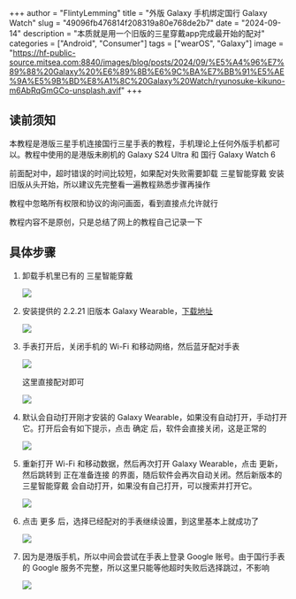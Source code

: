 +++
author = "FlintyLemming"
title = "外版 Galaxy 手机绑定国行 Galaxy Watch"
slug = "49096fb476814f208319a80e768de2b7"
date = "2024-09-14"
description = "本质就是用一个旧版的三星穿戴app完成最开始的配对"
categories = ["Android", "Consumer"]
tags = ["wearOS", "Galaxy"]
image = "https://hf-public-source.mitsea.com:8840/images/blog/posts/2024/09/%E5%A4%96%E7%89%88%20Galaxy%20%E6%89%8B%E6%9C%BA%E7%BB%91%E5%AE%9A%E5%9B%BD%E8%A1%8C%20Galaxy%20Watch/ryunosuke-kikuno-m6AbRqGmGCo-unsplash.avif"
+++

## 读前须知

本教程是港版三星手机连接国行三星手表的教程，手机理论上任何外版手机都可以。教程中使用的是港版未刷机的 Galaxy S24 Ultra 和 国行 Galaxy Watch 6

前面配对中，超时错误的时间比较短，如果配对失败需要卸载 三星智能穿戴 安装旧版从头开始，所以建议先完整看一遍教程熟悉步骤再操作

教程中忽略所有权限和协议的询问画面，看到直接点允许就行

教程内容不是原创，只是总结了网上的教程自己记录一下

## 具体步骤

1. 卸载手机里已有的 三星智能穿戴
    
    ![](https://hf-public-source.mitsea.com:8840/images/blog/posts/2024/09/%E5%A4%96%E7%89%88%20Galaxy%20%E6%89%8B%E6%9C%BA%E7%BB%91%E5%AE%9A%E5%9B%BD%E8%A1%8C%20Galaxy%20Watch/Screenshot_20240912_185902_Package_installer-1.avif)
    
2. 安装提供的 2.2.21 旧版本 Galaxy Wearable，[下载地址](https://index.mitsea.com/%E8%BD%AF%E4%BB%B6/%E5%BA%94%E7%94%A8%E7%A8%8B%E5%BA%8F/Android/com.samsung.android.app.watchmanager_2.2.21.18080361-2118080361_minAPI18(nodpi)_apkmirror.com.apk)
    
    ![](https://hf-public-source.mitsea.com:8840/images/blog/posts/2024/09/%E5%A4%96%E7%89%88%20Galaxy%20%E6%89%8B%E6%9C%BA%E7%BB%91%E5%AE%9A%E5%9B%BD%E8%A1%8C%20Galaxy%20Watch/Screenshot_20240912_190016_Package_installer.avif)
    
3. 手表打开后，关闭手机的 Wi-Fi 和移动网络，然后蓝牙配对手表
    
    ![](https://hf-public-source.mitsea.com:8840/images/blog/posts/2024/09/%E5%A4%96%E7%89%88%20Galaxy%20%E6%89%8B%E6%9C%BA%E7%BB%91%E5%AE%9A%E5%9B%BD%E8%A1%8C%20Galaxy%20Watch/IMG_8850.avif)
    
    这里直接配对即可
    
    ![](https://hf-public-source.mitsea.com:8840/images/blog/posts/2024/09/%E5%A4%96%E7%89%88%20Galaxy%20%E6%89%8B%E6%9C%BA%E7%BB%91%E5%AE%9A%E5%9B%BD%E8%A1%8C%20Galaxy%20Watch/IMG_8847.avif)
    
4. 默认会自动打开刚才安装的 Galaxy Wearable，如果没有自动打开，手动打开它。打开后会有如下提示，点击 确定 后，软件会直接关闭，这是正常的
    
    ![](https://hf-public-source.mitsea.com:8840/images/blog/posts/2024/09/%E5%A4%96%E7%89%88%20Galaxy%20%E6%89%8B%E6%9C%BA%E7%BB%91%E5%AE%9A%E5%9B%BD%E8%A1%8C%20Galaxy%20Watch/Screenshot_20240912_190554_Galaxy_Wearable.avif)
    
5. 重新打开 Wi-Fi 和移动数据，然后再次打开 Galaxy Wearable，点击 更新，然后跳转到 正在准备连接 的界面，随后软件会再次自动关闭。然后新版本的 三星智能穿戴 会自动打开，如果没有自己打开，可以搜索并打开它。
    
    ![](https://hf-public-source.mitsea.com:8840/images/blog/posts/2024/09/%E5%A4%96%E7%89%88%20Galaxy%20%E6%89%8B%E6%9C%BA%E7%BB%91%E5%AE%9A%E5%9B%BD%E8%A1%8C%20Galaxy%20Watch/IMG_8854.avif)
    
6. 点击 更多 后，选择已经配对的手表继续设置，到这里基本上就成功了
    
    ![](https://hf-public-source.mitsea.com:8840/images/blog/posts/2024/09/%E5%A4%96%E7%89%88%20Galaxy%20%E6%89%8B%E6%9C%BA%E7%BB%91%E5%AE%9A%E5%9B%BD%E8%A1%8C%20Galaxy%20Watch/IMG_8863.avif)
    
7. 因为是港版手机，所以中间会尝试在手表上登录 Google 账号。由于国行手表的 Google 服务不完整，所以这里只能等他超时失败后选择跳过，不影响
    
    ![](https://hf-public-source.mitsea.com:8840/images/blog/posts/2024/09/%E5%A4%96%E7%89%88%20Galaxy%20%E6%89%8B%E6%9C%BA%E7%BB%91%E5%AE%9A%E5%9B%BD%E8%A1%8C%20Galaxy%20Watch/IMG_8864.avif)